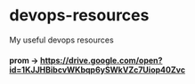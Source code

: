 # devops-resources
My useful devops resources
#### prom -> https://drive.google.com/open?id=1KJJHBibcvWKbqp6ySWkVZc7Uiop40Zvc
